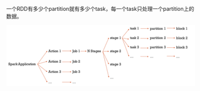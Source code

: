 

一个RDD有多少个partition就有多少个task，每一个task只处理一个partition上的数据。

![图一](https://raw.githubusercontent.com/sunshinelu/LearnDiary/master/images/Spark/spark_task.png)
